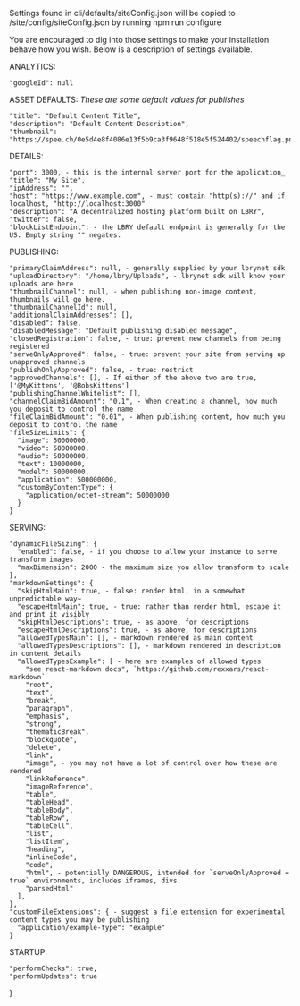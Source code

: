 Settings found in cli/defaults/siteConfig.json will be copied to /site/config/siteConfig.json by running npm run configure

You are encouraged to dig into those settings to make your installation behave how you wish. Below is a description of settings available.

ANALYTICS:

    "googleId": null

ASSET DEFAULTS: _These are some default values for publishes_

    "title": "Default Content Title",
    "description": "Default Content Description",
    "thumbnail": "https://spee.ch/0e5d4e8f4086e13f5b9ca3f9648f518e5f524402/speechflag.png"

DETAILS:

    "port": 3000, - this is the internal server port for the application_
    "title": "My Site",
    "ipAddress": "",
    "host": "https://www.example.com", - must contain "http(s)://" and if localhost, "http://localhost:3000"
    "description": "A decentralized hosting platform built on LBRY",
    "twitter": false,
    "blockListEndpoint": - the LBRY default endpoint is generally for the US. Empty string "" negates.

PUBLISHING:

    "primaryClaimAddress": null, - generally supplied by your lbrynet sdk
    "uploadDirectory": "/home/lbry/Uploads", - lbrynet sdk will know your uploads are here
    "thumbnailChannel": null, - when publishing non-image content, thumbnails will go here.
    "thumbnailChannelId": null,
    "additionalClaimAddresses": [],
    "disabled": false,
    "disabledMessage": "Default publishing disabled message",
    "closedRegistration": false, - true: prevent new channels from being registered
    "serveOnlyApproved": false, - true: prevent your site from serving up unapproved channels
    "publishOnlyApproved": false, - true: restrict
    "approvedChannels": [], - If either of the above two are true, ['@MyKittens', '@BobsKittens']
    "publishingChannelWhitelist": [],
    "channelClaimBidAmount": "0.1", - When creating a channel, how much you deposit to control the name
    "fileClaimBidAmount": "0.01", - When publishing content, how much you deposit to control the name
    "fileSizeLimits": {
      "image": 50000000,
      "video": 50000000,
      "audio": 50000000,
      "text": 10000000,
      "model": 50000000,
      "application": 500000000,
      "customByContentType": {
        "application/octet-stream": 50000000
      }
    }

SERVING:

    "dynamicFileSizing": {
      "enabled": false, - if you choose to allow your instance to serve transform images
      "maxDimension": 2000 - the maximum size you allow transform to scale
    },
    "markdownSettings": {
      "skipHtmlMain": true, - false: render html, in a somewhat unpredictable way~
      "escapeHtmlMain": true, - true: rather than render html, escape it and print it visibly
      "skipHtmlDescriptions": true, - as above, for descriptions
      "escapeHtmlDescriptions": true, - as above, for descriptions
      "allowedTypesMain": [], - markdown rendered as main content
      "allowedTypesDescriptions": [], - markdown rendered in description in content details
      "allowedTypesExample": [ - here are examples of allowed types
        "see react-markdown docs", `https://github.com/rexxars/react-markdown`
        "root",
        "text",
        "break",
        "paragraph",
        "emphasis",
        "strong",
        "thematicBreak",
        "blockquote",
        "delete",
        "link",
        "image", - you may not have a lot of control over how these are rendered
        "linkReference",
        "imageReference",
        "table",
        "tableHead",
        "tableBody",
        "tableRow",
        "tableCell",
        "list",
        "listItem",
        "heading",
        "inlineCode",
        "code",
        "html", - potentially DANGEROUS, intended for `serveOnlyApproved = true` environments, includes iframes, divs.
        "parsedHtml"
      ],
    },
    "customFileExtensions": { - suggest a file extension for experimental content types you may be publishing
      "application/example-type": "example"
    }

STARTUP:

    "performChecks": true,
    "performUpdates": true

}
